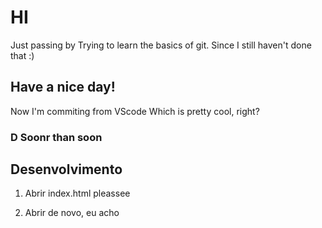 # HI

Just passing by
Trying to learn the basics of git.
Since I still haven't done that :)

## Have a nice day!

Now I'm commiting from VScode
Which is pretty cool, right?

### D Soonr than soon

## Desenvolvimento

1. Abrir index.html pleassee

2. Abrir de novo, eu acho
